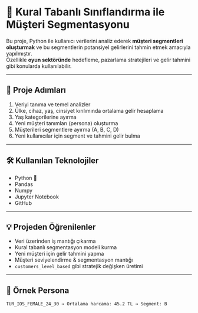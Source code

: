# 🎯 Kural Tabanlı Sınıflandırma ile Müşteri Segmentasyonu

Bu proje, Python ile kullanıcı verilerini analiz ederek **müşteri segmentleri oluşturmak** ve bu segmentlerin potansiyel gelirlerini tahmin etmek amacıyla yapılmıştır.  
Özellikle **oyun sektöründe** hedefleme, pazarlama stratejileri ve gelir tahmini gibi konularda kullanılabilir.

---

## 📌 Proje Adımları

1. Veriyi tanıma ve temel analizler  
2. Ülke, cihaz, yaş, cinsiyet kırılımında ortalama gelir hesaplama  
3. Yaş kategorilerine ayırma  
4. Yeni müşteri tanımları (persona) oluşturma  
5. Müşterileri segmentlere ayırma (A, B, C, D)  
6. Yeni kullanıcılar için segment ve tahmini gelir bulma

---

## 🛠 Kullanılan Teknolojiler

- Python 🐍  
- Pandas  
- Numpy  
- Jupyter Notebook  
- GitHub

---

## 💡 Projeden Öğrenilenler

- Veri üzerinden iş mantığı çıkarma
- Kural tabanlı segmentasyon modeli kurma
- Yeni müşteri için gelir tahmini yapma
- Müşteri seviyelendirme & segmentasyon mantığı
- `customers_level_based` gibi stratejik değişken üretimi

---

## 🧠 Örnek Persona

```text
TUR_IOS_FEMALE_24_30 → Ortalama harcama: 45.2 TL → Segment: B
